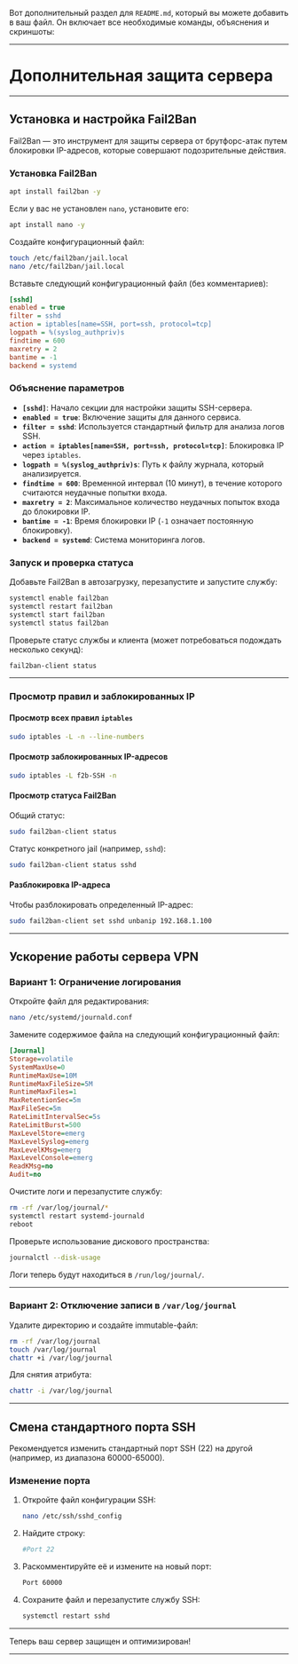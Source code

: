 Вот дополнительный раздел для `README.md`, который вы можете добавить в ваш файл. Он включает все необходимые команды, объяснения и скриншоты:

---

# Дополнительная защита сервера

---

## Установка и настройка Fail2Ban

Fail2Ban — это инструмент для защиты сервера от брутфорс-атак путем блокировки IP-адресов, которые совершают подозрительные действия.

### Установка Fail2Ban
```bash
apt install fail2ban -y
```

Если у вас не установлен `nano`, установите его:
```bash
apt install nano -y
```

Создайте конфигурационный файл:
```bash
touch /etc/fail2ban/jail.local
nano /etc/fail2ban/jail.local
```

Вставьте следующий конфигурационный файл (без комментариев):
```ini
[sshd]
enabled = true
filter = sshd
action = iptables[name=SSH, port=ssh, protocol=tcp]
logpath = %(syslog_authpriv)s
findtime = 600
maxretry = 2
bantime = -1
backend = systemd
```

### Объяснение параметров
- **`[sshd]`**: Начало секции для настройки защиты SSH-сервера.
- **`enabled = true`**: Включение защиты для данного сервиса.
- **`filter = sshd`**: Используется стандартный фильтр для анализа логов SSH.
- **`action = iptables[name=SSH, port=ssh, protocol=tcp]`**: Блокировка IP через `iptables`.
- **`logpath = %(syslog_authpriv)s`**: Путь к файлу журнала, который анализируется.
- **`findtime = 600`**: Временной интервал (10 минут), в течение которого считаются неудачные попытки входа.
- **`maxretry = 2`**: Максимальное количество неудачных попыток входа до блокировки IP.
- **`bantime = -1`**: Время блокировки IP (`-1` означает постоянную блокировку).
- **`backend = systemd`**: Система мониторинга логов.

### Запуск и проверка статуса 
Добавьте Fail2Ban в автозагрузку, перезапустите и запустите службу:
```bash
systemctl enable fail2ban
systemctl restart fail2ban
systemctl start fail2ban
systemctl status fail2ban
```

Проверьте статус службы и клиента (может потребоваться подождать несколько секунд):
```bash
fail2ban-client status
```

---

### Просмотр правил и заблокированных IP
#### Просмотр всех правил `iptables`
```bash
sudo iptables -L -n --line-numbers
```

#### Просмотр заблокированных IP-адресов
```bash
sudo iptables -L f2b-SSH -n
```

#### Просмотр статуса Fail2Ban
Общий статус:
```bash
sudo fail2ban-client status
```

Статус конкретного jail (например, `sshd`):
```bash
sudo fail2ban-client status sshd
```

#### Разблокировка IP-адреса
Чтобы разблокировать определенный IP-адрес:
```bash
sudo fail2ban-client set sshd unbanip 192.168.1.100
```

---

## Ускорение работы сервера VPN

### Вариант 1: Ограничение логирования
Откройте файл для редактирования:
```bash
nano /etc/systemd/journald.conf
```

Замените содержимое файла на следующий конфигурационный файл:
```ini
[Journal]
Storage=volatile
SystemMaxUse=0
RuntimeMaxUse=10M
RuntimeMaxFileSize=5M
RuntimeMaxFiles=1
MaxRetentionSec=5m
MaxFileSec=5m
RateLimitIntervalSec=5s
RateLimitBurst=500
MaxLevelStore=emerg
MaxLevelSyslog=emerg
MaxLevelKMsg=emerg
MaxLevelConsole=emerg
ReadKMsg=no
Audit=no
```

Очистите логи и перезапустите службу:
```bash
rm -rf /var/log/journal/*
systemctl restart systemd-journald
reboot
```

Проверьте использование дискового пространства:
```bash
journalctl --disk-usage
```

Логи теперь будут находиться в `/run/log/journal/`.

---

### Вариант 2: Отключение записи в `/var/log/journal`
Удалите директорию и создайте immutable-файл:
```bash
rm -rf /var/log/journal
touch /var/log/journal
chattr +i /var/log/journal
```

Для снятия атрибута:
```bash
chattr -i /var/log/journal
```

---

## Смена стандартного порта SSH

Рекомендуется изменить стандартный порт SSH (22) на другой (например, из диапазона 60000-65000).

### Изменение порта
1. Откройте файл конфигурации SSH:
   ```bash
   nano /etc/ssh/sshd_config
   ```

2. Найдите строку:
   ```bash
   #Port 22
   ```

3. Раскомментируйте её и измените на новый порт:
   ```bash
   Port 60000
   ```

4. Сохраните файл и перезапустите службу SSH:
   ```bash
   systemctl restart sshd
   ```

---

Теперь ваш сервер защищен и оптимизирован! 

--- 
